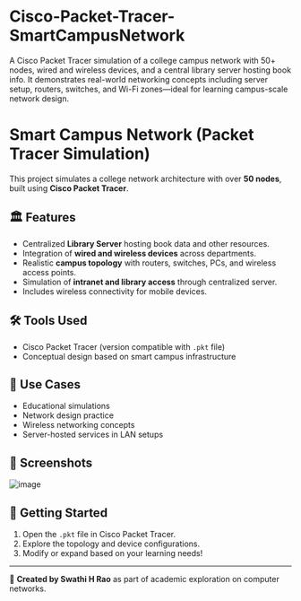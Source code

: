 # Cisco-Packet-Tracer-SmartCampusNetwork
A Cisco Packet Tracer simulation of a college campus network with 50+ nodes, wired and wireless devices, and a central library server hosting book info. It demonstrates real-world networking concepts including server setup, routers, switches, and Wi-Fi zones—ideal for learning campus-scale network design.
# Smart Campus Network (Packet Tracer Simulation)

This project simulates a college network architecture with over **50 nodes**, built using **Cisco Packet Tracer**.

## 🏛️ Features

- Centralized **Library Server** hosting book data and other resources.
- Integration of **wired and wireless devices** across departments.
- Realistic **campus topology** with routers, switches, PCs, and wireless access points.
- Simulation of **intranet and library access** through centralized server.
- Includes wireless connectivity for mobile devices.


## 🛠 Tools Used

- Cisco Packet Tracer (version compatible with `.pkt` file)
- Conceptual design based on smart campus infrastructure

## 🧠 Use Cases

- Educational simulations
- Network design practice
- Wireless networking concepts
- Server-hosted services in LAN setups

## 📸 Screenshots

![image](https://github.com/user-attachments/assets/d6715a81-821c-49df-a76c-3f6f7d18b865)


## 🚀 Getting Started

1. Open the `.pkt` file in Cisco Packet Tracer.
2. Explore the topology and device configurations.
3. Modify or expand based on your learning needs!

---

📌 **Created by Swathi H Rao** as part of academic exploration on computer networks.
